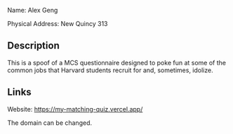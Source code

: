 Name: Alex Geng

Physical Address: New Quincy 313

## Description
This is a spoof of a MCS questionnaire designed to poke fun at some of the common jobs that Harvard students recruit for and, sometimes, idolize.

## Links
Website: https://my-matching-quiz.vercel.app/

The domain can be changed.
